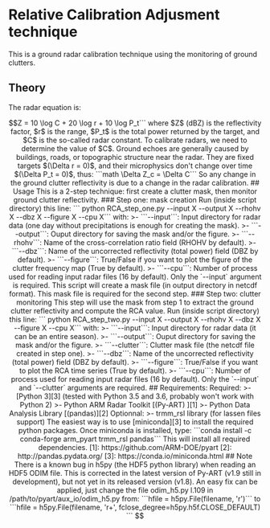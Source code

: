 # Relative Calibration Adjusment technique

This is a ground radar calibration technique using the monitoring of ground clutters.

## Theory

The radar equation is:

```math
Z = 10 \log C + 20 \log r + 10 \log P_t```

where $Z$ (dBZ) is the reflectivity factor, $r$ is the range, $P_t$ is the total power returned by the target, and $C$ is the so-called radar constant. To calibrate radars, we need to determine the value of $C$.

Ground echoes are generally caused by buildings, roads, or topographic structure near the radar. They are fixed targets $(\Delta r = 0)$, and their microphysics don't change over time $(\Delta P_t = 0)$, thus:

```math
\Delta Z_c = \Delta C```

So any change in the ground clutter reflectivity is due to a change in the radar calibration.

## Usage

This is a 2-step technique: first create a clutter mask, then monitor ground clutter reflectivity.

### Step one: mask creation

Run (inside script directory) this line:

``` python RCA_step_one.py --input X --output X --rhohv X --dbz X --figure X --cpu X```

with:
>- ```--input```: Input directory for radar data (one day without precipitations is enough for creating the mask).
>- ```--output```: Ouput directory for saving the mask and/or the figure.
>- ```--rhohv```: Name of the cross-correlation ratio field (RHOHV by default).
>- ```--dbz```: Name of the uncorrected reflectivity (total power) field (DBZ by default).
>- ```--figure```: True/False if you want to plot the figure of the clutter frequency map (True by default).
>- ```--cpu```: Number of process used for reading input radar files (16 by default).

Only the `--input` argument is required.

This script will create a mask file (in output directory in netcdf format). This mask file is required for the second step.

### Step two: clutter monitoring

This step will use the mask from step 1 to extract the ground clutter reflectivity and compute the RCA value.
Run (inside script directory) this line:

``` python RCA_step_two.py --input X --output X --rhohv X --dbz X --figure X --cpu X```

with:
>- ```--input```: Input directory for radar data (it can be an entire season).
>- ```--output```: Ouput directory for saving the mask and/or the figure.
>- ```--clutter```: Clutter mask file (the netcdf file created in step one).
>- ```--dbz```: Name of the uncorrected reflectivity (total power) field (DBZ by default).
>- ```--figure```: True/False if you want to plot the RCA time series (True by default).
>- ```--cpu```: Number of process used for reading input radar files (16 by default).

Only the `--input` and `--clutter` arguments are required.

## Requirements:

Required:
>- [Python 3][3] (tested with Python 3.5 and 3.6, probably won't work with Python 2)
>- Python ARM Radar Toolkit [(Py-ART) ][1]
>- Python Data Analysis Library [(pandas)][2]

Optionnal:
>- trmm_rsl library (for lassen files support)

The easiest way is to use [miniconda][3] to install the required python packages. Once miniconda is installed, type:

```conda install -c conda-forge arm_pyart trmm_rsl pandas```

This will install all required dependencies.

[1]: https://github.com/ARM-DOE/pyart
[2]: http://pandas.pydata.org/
[3]: https://conda.io/miniconda.html

## Note

There is a known bug in h5py (the HDF5 python library)  when reading an HDF5 ODIM file. This is corrected in the latest version of Py-ART (v1.9 still in development), but not yet in its released version (v1.8). An easy fix can be applied, just change the file odim_h5.py l.109 in /path/to/pyart/aux_io/odim_h5.py from: ```hfile = h5py.File(filename, 'r')``` to ```hfile = h5py.File(filename, 'r+', fclose_degree=h5py.h5f.CLOSE_DEFAULT) ```
